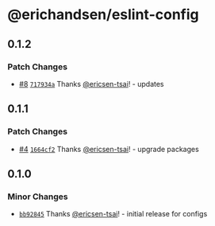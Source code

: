 # @erichandsen/eslint-config

## 0.1.2

### Patch Changes

- [#8](https://github.com/ericsen-tsai/site/pull/8) [`717934a`](https://github.com/ericsen-tsai/site/commit/717934aa262729afbb129703d1f86bac35081206) Thanks [@ericsen-tsai](https://github.com/ericsen-tsai)! - updates

## 0.1.1

### Patch Changes

- [#4](https://github.com/ericsen-tsai/site/pull/4) [`1664cf2`](https://github.com/ericsen-tsai/site/commit/1664cf21d9c0837bd325d532d967f776a21a010f) Thanks [@ericsen-tsai](https://github.com/ericsen-tsai)! - upgrade packages

## 0.1.0

### Minor Changes

- [`bb92845`](https://github.com/ericsen-tsai/site/commit/bb9284571dc8a49a0191b27c30b72d064d8c3cf5) Thanks [@ericsen-tsai](https://github.com/ericsen-tsai)! - initial release for configs

